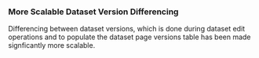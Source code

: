 ### More Scalable Dataset Version Differencing

Differencing between dataset versions, which is done during dataset edit operations and to populate the dataset page versions table has been made signficantly more scalable.
